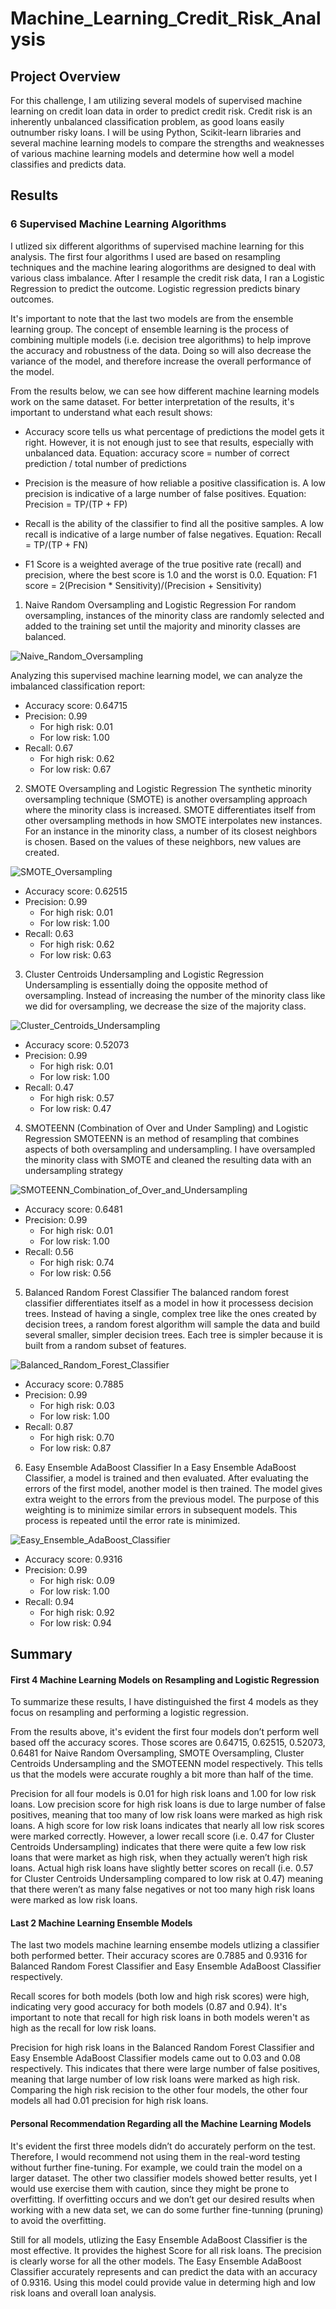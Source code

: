 # Machine_Learning_Credit_Risk_Analysis
## Project Overview
For this challenge, I am utilizing several models of supervised machine learning on credit loan data in order to predict credit risk. Credit risk is an inherently unbalanced classification problem, as good loans easily outnumber risky loans. I will be using Python, Scikit-learn libraries and several machine learning models to compare the strengths and weaknesses of various machine learning models and determine how well a model classifies and predicts data.

## Results
### 6 Supervised Machine Learning Algorithms
I utlized six different algorithms of supervised machine learning for this analysis. 
The first four algorithms I used are based on resampling techniques and the machine learing alogorithms are designed to deal with various class imbalance. 
After I resample the credit risk data, I ran a Logistic Regression to predict the outcome. Logistic regression predicts binary outcomes. 

It's important to note that the last two models are from the ensemble learning group. The concept of ensemble learning is the process of combining multiple models (i.e. decision tree algorithms) to help improve the accuracy and robustness of the data. Doing so will also decrease the variance of the model, and therefore increase the overall performance of the model.

From the results below, we can see how different machine learning models work on the same dataset. For better interpretation of the results, it's important to understand what each result shows:

- Accuracy score tells us what percentage of predictions the model gets it right. However, it is not enough just to see that results, especially with unbalanced data. 
Equation: accuracy score = number of correct prediction / total number of predictions

- Precision is the measure of how reliable a positive classification is. A low precision is indicative of a large number of false positives. 
Equation: Precision = TP/(TP + FP)

- Recall is the ability of the classifier to find all the positive samples. A low recall is indicative of a large number of false negatives. 
Equation: Recall = TP/(TP + FN)

- F1 Score is a weighted average of the true positive rate (recall) and precision, where the best score is 1.0 and the worst is 0.0. 
Equation: F1 score = 2(Precision * Sensitivity)/(Precision + Sensitivity)

1. Naive Random Oversampling and Logistic Regression
For random oversampling, instances of the minority class are randomly selected and added to the training set until the majority and minority classes are balanced.

![Naive_Random_Oversampling](/Images/Naive_Random_Oversampling.png)

Analyzing this supervised machine learning model, we can analyze the imbalanced classification report:
- Accuracy score: 0.64715
- Precision: 0.99
    - For high risk: 0.01
    - For low risk: 1.00
- Recall: 0.67
    - For high risk: 0.62
    - For low risk: 0.67

2. SMOTE Oversampling and Logistic Regression
The synthetic minority oversampling technique (SMOTE) is another oversampling approach where the minority class is increased. SMOTE differentiates itself from other oversampling methods in how SMOTE interpolates new instances. For an instance in the minority class, a number of its closest neighbors is chosen. Based on the values of these neighbors, new values are created.

![SMOTE_Oversampling](/Images/SMOTE_Oversampling.png)

- Accuracy score: 0.62515
- Precision: 0.99
    - For high risk: 0.01
    - For low risk: 1.00
- Recall: 0.63
    - For high risk: 0.62
    - For low risk: 0.63

3. Cluster Centroids Undersampling and Logistic Regression
Undersampling is essentially doing the opposite method of oversampling. Instead of increasing the number of the minority class like we did for oversampling, we decrease the size of the majority class.

![Cluster_Centroids_Undersampling](/Images/Cluster_Centroids_Undersampling.png)

- Accuracy score: 0.52073
- Precision: 0.99
    - For high risk: 0.01
    - For low risk: 1.00
- Recall: 0.47
    - For high risk: 0.57
    - For low risk: 0.47

4. SMOTEENN (Combination of Over and Under Sampling) and Logistic Regression
SMOTEENN is an method of resampling that combines aspects of both oversampling and undersampling. I have oversampled the minority class with SMOTE and cleaned the resulting data with an undersampling strategy 

![SMOTEENN_Combination_of_Over_and_Undersampling](/Images/SMOTEENN_Over_And_Undersampling.png)

- Accuracy score: 0.6481
- Precision: 0.99
    - For high risk: 0.01
    - For low risk: 1.00
- Recall: 0.56
    - For high risk: 0.74
    - For low risk: 0.56

5. Balanced Random Forest Classifier
The balanced random forest classifier differentiates itself as a model in how it processess decision trees. Instead of having a single, complex tree like the ones created by decision trees, a random forest algorithm will sample the data and build several smaller, simpler decision trees. Each tree is simpler because it is built from a random subset of features.

![Balanced_Random_Forest_Classifier](/Images/Balanced_Random_Forest_Classifier.png)

- Accuracy score: 0.7885
- Precision: 0.99
    - For high risk: 0.03
    - For low risk: 1.00
- Recall: 0.87
    - For high risk: 0.70
    - For low risk: 0.87

6. Easy Ensemble AdaBoost Classifier
In a Easy Ensemble AdaBoost Classifier, a model is trained and then evaluated. After evaluating the errors of the first model, another model is then trained. The model gives extra weight to the errors from the previous model. The purpose of this weighting is to minimize similar errors in subsequent models. This process is repeated until the error rate is minimized.

![Easy_Ensemble_AdaBoost_Classifier](/Images/Easy_Ensemble_AdaBoost_Classifier.png)

- Accuracy score: 0.9316
- Precision: 0.99
    - For high risk: 0.09
    - For low risk: 1.00
- Recall: 0.94
    - For high risk: 0.92
    - For low risk: 0.94

## Summary
#### First 4 Machine Learning Models on Resampling and Logistic Regression
To summarize these results, I have distinguished the first 4 models as they focus on resampling and performing a logistic regression.

From the results above, it's evident the first four models don’t perform well based off the accuracy scores. Those scores are 0.64715, 0.62515, 0.52073, 0.6481 for Naive Random Oversampling, SMOTE Oversampling, Cluster Centroids Undersampling and the SMOTEENN model respectively. This tells us that the models were accurate roughly a bit more than half of the time.

Precision for all four models is 0.01 for high risk loans and 1.00 for low risk loans. Low precision score for high risk loans is due to large number of false positives, meaning that too many of low risk loans were marked as high risk loans. A high score for low risk loans indicates that nearly all low risk scores were marked correctly. However, a lower recall score (i.e. 0.47 for Cluster Centroids Undersampling) indicates that there were quite a few low risk loans that were market as high risk, when they actually weren’t high risk loans. Actual high risk loans have slightly better scores on recall (i.e. 0.57 for Cluster Centroids Undersampling compared to low risk at 0.47) meaning that there weren’t as many false negatives or not too many high risk loans were marked as low risk loans.

#### Last 2 Machine Learning Ensemble Models
The last two models machine learning ensembe models utlizing a classifier both performed better. Their accuracy scores are 0.7885 and 0.9316 for Balanced Random Forest Classifier and Easy Ensemble AdaBoost Classifier respectively. 

Recall scores for both models (both low and high risk scores) were high, indicating very good accuracy for both models (0.87 and 0.94). It's important to note that recall for high risk loans in both models weren't as high as the recall for low risk loans. 

Precision for high risk loans in the Balanced Random Forest Classifier and Easy Ensemble AdaBoost Classifier models came out to 0.03 and 0.08 respectively. This indicates that there were large number of false positives, meaning that large number of low risk loans were marked as high risk. Comparing the high risk recision to the other four models, the other four models all had 0.01 precision for high risk loans. 

#### Personal Recommendation Regarding all the Machine Learning Models
It's evident the first three models didn’t do accurately perform on the test. Therefore, I would recommend not using them in the real-word testing without further fine-tuning. For example, we could train the model on a larger dataset. The other two classifier models showed better results, yet I would use exercise them with caution, since they might be prone to overfitting. If overfitting occurs and we don’t get our desired results when working with a new data set, we can do some further fine-tunning (pruning) to avoid the overfitting.

Still for all models, utlizing the Easy Ensemble AdaBoost Classifier is the most effective. It provides the highest Score for all risk loans. The precision is clearly worse for all the other models. The Easy Ensemble AdaBoost Classifier accurately represents and can predict the data with an accuracy of 0.9316. Using this model could provide value in determing high and low risk loans and overall loan analysis.